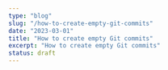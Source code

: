 ```yaml
---
type: "blog"
slug: "/how-to-create-empty-git-commits"
date: "2023-03-01"
title: "How to create empty Git commits"
excerpt: "How to create empty Git commits"
status: draft
---
```

